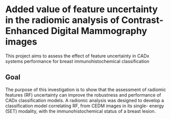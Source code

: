 # Added value of feature uncertainty in the radiomic analysis of Contrast-Enhanced Digital Mammography images
This project aims to assess the effect of feature uncertainty in CADx systems performance for breast immunohistochemical classification

## Goal
The purpose of this investigation is to show that the assessment of radiomic features (RF) uncertainty
can improve the robustness and performance of CADx classification models. A radiomic analysis
was designed to develop a classification model correlating RF, from CEDM images in its single-
energy (SET) modality, with the immunohistochemical status of a breast lesion.
